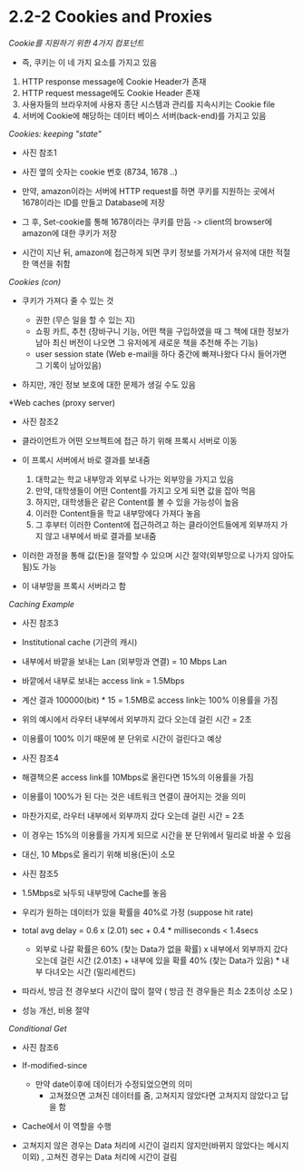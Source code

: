 ﻿# 2.2-2 Cookies and Proxies

*Cookie를 지원하기 위한 4가지 컴포넌트*

* 즉, 쿠키는 이 네 가지 요소를 가지고 있음  

1. HTTP response message에 Cookie Header가 존재 
2. HTTP request message에도 Cookie Header 존재 
3. 사용자들의 브라우저에 사용자 종단 시스템과 관리를 지속시키는 Cookie file 
4. 서버에 Cookie에 해당하는 데이터 베이스 서버(back-end)를 가지고 있음 

*Cookies: keeping "state"*

* 사진 참조1

* 사진 옆의 숫자는 cookie 번호 (8734, 1678 ..)
* 만약, amazon이라는 서버에 HTTP request를 하면 쿠키를 지원하는 곳에서 1678이라는 ID를 만들고 Database에 저장 
* 그 후, Set-cookie를 통해 1678이라는 쿠키를 만듬 -> client의 browser에 amazon에 대한 쿠키가 저장 
* 시간이 지난 뒤, amazon에 접근하게 되면 쿠키 정보를 가져가서 유저에 대한 적절한 액션을 취함 

*Cookies (con)*

* 쿠키가 가져다 줄 수 있는 것
	* 권한 (무슨 일을 할 수 있는 지)
	* 쇼핑 카트, 추천 (장바구니 기능, 어떤 책을 구입하였을 때 그 책에 대한 정보가 남아 최신 버전이 나오면 그 유저에게 새로운 책을 추천해 주는 기능)
	* user session state (Web e-mail을 하다 중간에 빠져나왔다 다시 들어가면 그 기록이 남아있음)

* 하지만, 개인 정보 보호에 대한 문제가 생길 수도 있음 

*Web caches (proxy server)

* 사진 참조2

* 클라이언트가 어떤 오브젝트에 접근 하기 위해 프록시 서버로 이동
* 이 프록시 서버에서 바로 결과를 보내줌 
	1. 대학교는 학교 내부망과 외부로 나가는 외부망을 가지고 있음
	2. 만약, 대학생들이 어떤 Content를 가지고 오게 되면 값을 잡아 먹음 
	3. 하지만, 대학생들은 같은 Content를 볼 수 있을 가능성이 높음 
	4. 이러한 Content들을 학교 내부망에다 가져다 놓음
	5. 그 후부터 이러한 Content에 접근하려고 하는 클라이언트들에게 외부까지 가지 않고 내부에서 바로 결과를 보내줌

* 이러한 과정을 통해 값(돈)을 절약할 수 있으며 시간 절약(외부망으로 나가지 않아도 됨)도 가능 
* 이 내부망을 프록시 서버라고 함 

*Caching Example*

* 사진 참조3

* Institutional cache (기관의 캐시)
* 내부에서 바깥을 보내는 Lan (외부망과 연결) = 10 Mbps Lan 
* 바깥에서 내부로 보내는 access link = 1.5Mbps
* 계산 결과 100000(bit) * 15 = 1.5MB로 access link는 100% 이용률을 가짐
* 위의 예시에서 라우터 내부에서 외부까지 갔다 오는데 걸린 시간 = 2초
* 이용률이 100% 이기 때문에 분 단위로 시간이 걸린다고 예상 

* 사진 참조4

* 해결책으론 access link를 10Mbps로 올린다면 15%의 이용률을 가짐
* 이용률이 100%가 된 다는 것은 네트워크 연결이 끊어지는 것을 의미 
* 마찬가지로, 라우터 내부에서 외부까지 갔다 오는데 걸린 시간 = 2초
* 이 경우는 15%의 이용률을 가지게 되므로 시간을 분 단위에서 밀리로 바꿀 수 있음 
* 대신, 10 Mbps로 올리기 위해 비용(돈)이 소모

* 사진 참조5

* 1.5Mbps로 놔두되 내부망에 Cache를 놓음 
* 우리가 원하는 데이터가 있을 확률을 40%로 가정 (suppose hit rate)
* total avg delay = 0.6 x (2.01) sec  + 0.4 * milliseconds < 1.4secs
	* 외부로 나갈 확률은 60% (찾는 Data가 없을 확률) x 내부에서 외부까지 갔다 오는데 걸린 시간 (2.01초) + 내부에 있을 확률 40% (찾는 Data가 있음) * 내부 다녀오는 시간 (밀리세컨드)
* 따라서, 방금 전 경우보다 시간이 많이 절약 ( 방금 전 경우들은 최소 2초이상 소모 )
* 성능 개선, 비용 절약 

*Conditional Get*

* 사진 참조6

* If-modified-since
	* 만약 date이후에 데이터가 수정되었으면의 의미
		*  고쳐졌으면 고쳐진 데이터를 줌, 고쳐지지 않았다면 고쳐지지 않았다고 답을 함
* Cache에서 이 역할을 수행 
* 고쳐지지 않은 경우는 Data 처리에 시간이 걸리지 않지만(바뀌지 않았다는 메시지 이외) , 고쳐진 경우는 Data 처리에 시간이 걸림 






